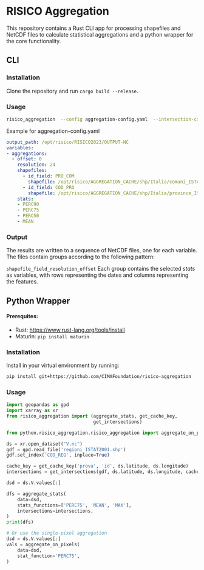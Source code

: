 # RISICO Aggregation

This repository contains a Rust CLI app for processing shapefiles and NetCDF files to calculate statistical aggregations and a python wrapper for the core functionality.

## CLI

### Installation


Clone the repository and run `cargo build --release`.


### Usage

```sh
risico_aggregation  --config aggregation-config.yaml  --intersection-cache intersections.db --output OUTPUT/CACHE
```

Example for aggregation-config.yaml

```yaml
output_path: /opt/risico/RISICO2023/OUTPUT-NC
variables:
- aggregations:
  - offset: 0
    resolution: 24
    shapefiles:
      - id_field: PRO_COM
        shapefile: /opt/risico/AGGREGATION_CACHE/shp/Italia/comuni_ISTAT2001.shp
      - id_field: COD_PRO
        shapefile: /opt/risico/AGGREGATION_CACHE/shp/Italia/province_ISTAT2001.shp
    stats:
    - PERC90
    - PERC75
    - PERC50
    - MEAN
```


### Output

The results are written to a sequence of NetCDF files, one for each variable. The files contain groups according to the following pattern:

`shapefile_field_resolution_offset`
Each group contains the selected *stats* as variables, with rows representing the dates and columns representing the features.



## Python Wrapper

#### Prerequites:
- Rust: https://www.rust-lang.org/tools/install
- Maturin: `pip install maturin`

### Installation

Install in your virtual environment by running:
```sh
pip install git+https://github.com/CIMAFoundation/risico-aggregation
```

### Usage

```python
import geopandas as gpd
import xarray as xr
from risico_aggregation import (aggregate_stats, get_cache_key,
                                get_intersections)

from python.risico_aggregation.risico_aggregation import aggregate_on_pixels

ds = xr.open_dataset("V.nc")
gdf = gpd.read_file('regioni_ISTAT2001.shp')
gdf.set_index('COD_REG', inplace=True)

cache_key = get_cache_key('prova', 'id', ds.latitude, ds.longitude)
intersections = get_intersections(gdf, ds.latitude, ds.longitude, cache_key=cache_key)

dsd = ds.V.values[:]

dfs = aggregate_stats(
    data=dsd,
    stats_functions=['PERC75', 'MEAN', 'MAX'],
    intersections=intersections,
)
print(dfs)

# Or use the single-pixel aggregation
dsd = ds.V.values[:]
vals = aggregate_on_pixels(
    data=dsd,
    stat_function='PERC75',
)
```

